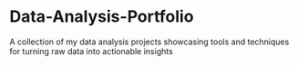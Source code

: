# Data-Analysis-Portfolio
A collection of my data analysis projects showcasing tools and techniques for turning raw data into actionable insights
